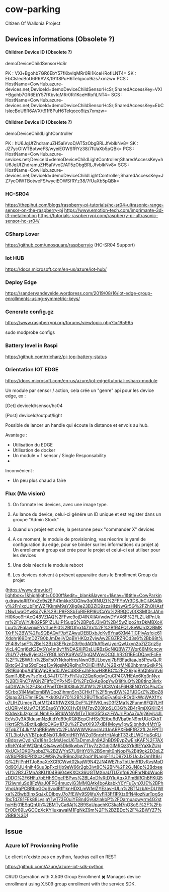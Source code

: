 # cow-parking
Citizen Of Wallonia Project

## Devices informations (Obsolete ?)

#### Children Device ID (Obsolete ?)
demoDeviceChildSensorHcSr

PK : VXl+Bgohb7GR6EbY57fKbvIqMRr0Ri1KceHRofiLNT4=
SK : EbClslecBoU6R6AVX/t91f8PuH6TeIqoco9izs7xmzw=
PCS : HostName=CowHub.azure-devices.net;DeviceId=demoDeviceChildSensorHcSr;SharedAccessKey=VXl+Bgohb7GR6EbY57fKbvIqMRr0Ri1KceHRofiLNT4=
SCS : HostName=CowHub.azure-devices.net;DeviceId=demoDeviceChildSensorHcSr;SharedAccessKey=EbClslecBoU6R6AVX/t91f8PuH6TeIqoco9izs7xmzw=


#### Children Device ID (Obsolete ?)
demoDeviceChildLightController

PK : hU6JqUfZhdramuZH5aIVvoD/AT5zObgBRLJfvblkNv8=
SK : JZ7ycOlWTBotweFS/wyeiEOWSfRYz38/7fUaXb5pQBk=
PCS : HostName=CowHub.azure-sevices.net;DeviceId=demoDeviceChildLightController;SharedAccessKey=hU6JqUfZhdramuZH5aIVvoD/AT5zObgBRLJfvblkNv8=
SCS : HostName=CowHub.azure-devices.net;DeviceId=demoDeviceChildLightController;SharedAccessKey=JZ7ycOlWTBotweFS/wyeiEOWSfRYz38/7fUaXb5pQBk=



### HC-SR04

https://thepihut.com/blogs/raspberry-pi-tutorials/hc-sr04-ultrasonic-range-sensor-on-the-raspberry-pi
https://www.emotion-tech.com/imprimante-3d-i3-metalmotion
https://tutorials-raspberrypi.com/raspberry-pi-ultrasonic-sensor-hc-sr04/

### CSharp Lover
https://github.com/unosquare/raspberryio (HC-SR04 Support)


### Iot HUB
https://docs.microsoft.com/en-us/azure/iot-hub/

### Deploy Edge
https://sandervandevelde.wordpress.com/2019/08/16/iot-edge-group-enrollments-using-symmetric-keys/


### Generate config.gz
https://www.raspberrypi.org/forums/viewtopic.php?t=195965

sudo modprobe configs


### Battery level in Raspi
https://github.com/rricharz/pi-top-battery-status



### Orientation IOT EDGE

https://docs.microsoft.com/en-us/azure/iot-edge/tutorial-csharp-module

Un module par sensor / action, cela crée un "genre" api pour les device edge, ex :

[Get]
deviceId/sensor/hc04

[Post]
deviceId/output/light

Possible de lancer un handle qui écoute la distance et envois au hub.

Avantage : 

 - Utilisation du EDGE
 - Utilisation de docker
 - Un module = 1 sensor / Single Responsability
 - 

Inconvénient : 
 - Un peu plus chaud a faire



### Flux (Ma vision)

1) On formate les devices, avec une image type.

2) Au lance du device, celui-ci génére un ID unique et est register dans un groupe "Admin Stock"

3) Quand un projet est crée, la personne peux "commander X" devices

4) A ce moment, le module de provisioning, vas réecrire le yaml de configuration du edge, pour se binder sur les informations du projet 
    a) Un enrollement group est crée pour le projet et celui-ci est utiliser pour les devices

5) Une dois réecris le module reboot

6) Les devices doivent à présent apparaitre dans le Enrollment Group du projet


(https://www.draw.io/?lightbox=1&highlight=0000ff&edit=_blank&layers=1&nav=1&title=CowParking.drawio#R7VxZc9s2EP41mkke3OGhw3q0fNUZt%2FFYbVr3DSJhCilJKABky%2Fn1xcUbFmWZFKkmM9aYXIIg8e23B3ZlD9zzaHNNwGr5G%2FZhOHAsfzNwLwaOYw8dZyB%2BLP9FSSbToRIEBPl6UCaYo%2B9QCy0tXSMf0sJAhnHI0Koo9HAcQ48VZIAQ%2FFwc9ojD4lNXIIAVwdwDYVX6F%2FLZUklPnUkm%2FxWiYJk82R5P1ZUIJIP1SugS%2BPg5J3IvB%2B45wZipo2hzDkMBXoKLuu%2FqlavpixEYs11uePj0%2BfOfyxt47Vx%2F%2BfR4FQ1v8eWJrdXzBMK1XrF%2BW%2FaSQBAQvF7pYZAwuDEBDxbJcKv6Yna6XM4TiCPIyAsfoic61Xdohrj69DmD27G0bJmDejjVQqBVHKQzZyjwAw2EGZRZROd3s6%2Bb68t%2F4i8v1snF%2Be%2Bzk3EFkznD3r9cdAGfkAf5wUyorQwUxyn2oZjZGriz5yVicL4Cnrj6zK2Dy5Ys4m9yYfNDASXiPDsLURBzGcNiQBW77Wor66MKcncw2hUY7yHw8yjecOEYRGLh8YKq9VsfZhgQMWwOCQLhR2G1BEcDQayrFcEe%2F%2BWt1ih%2BxFs0YNdroHmsNwnOBULboyqj7bFBFadtaaJq5PcwQJRBktcG43ha59xFceg13y9jgsMQRgIhx7rOHEHfMU%2BxrMN80hbmrsGxjkP%2B1BldgbgA4fjbWgQBhd0JVeCd8SExJhEIswH8KBC%2F726kjgBhQh9qVv6SamI1JBEvyPse1dxL34J17C1FxFhTJu2ZQqKodyQruCP4CVHEAx6Kg3nNyx%2BDlRhC7WGNZFiffcDYPxN5HD%2FzQkAp8opYwQ1if4uQ%2B8tInz3krlxsdDSWJy%2FJScxfPneTOH3IX8tuk2fJfW%2FUC8Vr4sF6H8ENOYCsPpJCv5Crbo31I4MaExmBIWDoqZjhmnSrn3CHkfT%2F5nwtDW%2FJDGrZ%2BqZ8Qlqax3ZLE1mliRQulYkk09JV70%2B%2BUTfka5pEya6ojkROr0jkWqWAXfYxu7LIHZUmcg7LotMf24X1i1W2XSLDcF%2FfVKLnsD3fZMa%2Funm6FQl7LHfcUQRiv4kUw7Cf35Eau6YYKXCHyDHM7zvZ00KpSLC3G%2B4rRmjXGKHZ4K0dwkbJzgxllqLNmhEx5B1bWNiVMTvTIpVG5f3xziFiWJrIPbAx7xAj2i6yjUclLEcVs0y3A3ldusmNzdtldYd89gRQKBcpChHSy9Etbu6dVba9nN9prUUcGkbTHkrtSR%2BxtILqjldcOKGy1i72u%2FZwtXl937xIBHMoyw1pwSjbnhdv4MtYGGTqbZT4JkYMgRBRoWm%2FUIAiWWVKnnshUtUnARPXEMFfRZ2fL2sFPfTIXTL3ioUyVVBTptqBNs0TJM0ritHRYIW2gT6nrbHHtAlqhT33kELWDHuSqRLinBdpswCydinZs18hs0cMsUedU6TaDmmJIn9A2hBD9EypZwEisKAF%2F7AXxRcKY4oFW2QmLQIs4ww5Dk6kwbw7Tky7z2iGdjGlMRQz3YkBlEYaXkZUkjXkUCk1DK0PsobsZ%2B2WYnS7U9HtY8%2BSnmlt0nNopI%2Bjt9gk2D3oLZpV8bPR9bPR1XczOWSjy2wlR9np2lpt2poY1NagnF1rUD97XU2UoJxOm11t8sjQ%2FjIPnHTJo8baXeXGRCWwt02kajW9N42JN4WE7hsTbtUm51DvRvsMpD0d9Q1JU4nih46uu3pFxcHjb9eW66r2gb3ivt8C%2BN%2F2GJN8p%2BdxeeyU%2B2J7MnA8KU104B6j04eKXCk36UGTMXnaUTUZnfp626FhrNbbWuoBzDDO%2F6HFu7pEHhSOgcPBPws%2BL4oDfvRtDYluAqxXPmBiRChBFKtQ57I2iwmIuSd8FzWaJ0FPG4mucyiG3MMQAtk4boAkabkY0YFuEynXUE%2BPhVhoUrgPCBRboGOgSvcdRff1knHDXLmWfeIZYEzavHULn%2BTfJzbAHDU1Wxa%2BwbBInxSqJx0DIbpvJ7o7fEWv9S9IjfuXvFR3Ff1PXtz6fN4IozNurTpgSo1bcTdZ81FEk88LysjaY1wT73E0uiYE8n4Gy6lzIakbP%2FOarnuaowyrm4G2sthyHEj01ESqQhUh%2BMTyCa6Aj%2B9SqUpaehKC3kaN7nOSoSl%2F%2FbErODr69LyGOCpXcKYliuxawalM1FgNkZ9m%2F%2BZBDc%2F%2BWYZ7%2BR8%3D)


## Issue 
### Azure IoT Provionning Profile 
Le client n'existe pas en python, faudras call en REST

https://github.com/Azure/azure-iot-sdk-python

CRUD Operation with X.509 Group Enrollment	✖️	Manages device enrollment using X.509 group enrollment with the service SDK.
